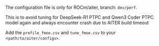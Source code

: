 The configuration file is only for ROCm/aiter, branch: `dev/perf`.

This is to avoid tuning for DeepSeek-R1 PTPC and Qwen3 Coder PTPC model again and always encounter crash due to AITER build timeout

Add the `profile_fmoe.csv` and `tune_fmoe.csv` to your <`path/to/aiter/configs>`.
